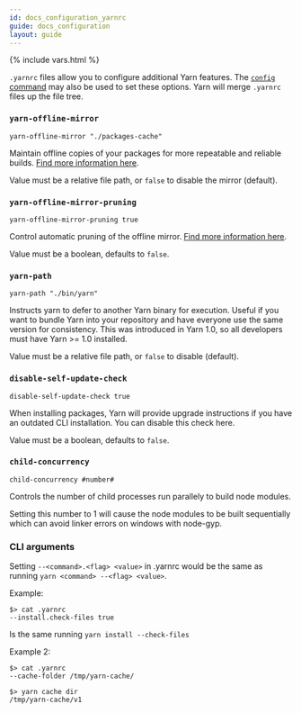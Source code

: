 ```yaml
---
id: docs_configuration_yarnrc
guide: docs_configuration
layout: guide
---
```


{% include vars.html %}

`.yarnrc` files allow you to configure additional Yarn features. The [`config` command]({{url_base}}/docs/cli/config/) may also be used to set these options. Yarn will merge `.yarnrc` files up the file tree.

### `yarn-offline-mirror` <a class="toc" id="toc-yarn-offline-mirror" href="#toc-yarn-offline-mirror"></a>

```shell
yarn-offline-mirror "./packages-cache"
```

Maintain offline copies of your packages for more repeatable and reliable builds. [Find more information here]({{url_base}}/docs/offline-mirror/).

Value must be a relative file path, or `false` to disable the mirror (default).

### `yarn-offline-mirror-pruning` <a class="toc" id="toc-yarn-offline-mirror-pruning" href="#toc-yarn-offline-mirror-pruning"></a>

```shell
yarn-offline-mirror-pruning true
```

Control automatic pruning of the offline mirror. [Find more information here]({{url_base}}/docs/prune-offline-mirror/).

Value must be a boolean, defaults to `false`.

### `yarn-path` <a class="toc" id="toc-yarn-path" href="#toc-yarn-path"></a>

```shell
yarn-path "./bin/yarn"
```

Instructs yarn to defer to another Yarn binary for execution. Useful if you want to bundle Yarn into your repository
and have everyone use the same version for consistency. This was introduced in Yarn 1.0, so all developers must have Yarn >= 1.0
installed.

Value must be a relative file path, or `false` to disable (default).

### `disable-self-update-check` <a class="toc" id="toc-disable-self-update-check" href="#toc-disable-self-update-check"></a>

```shell
disable-self-update-check true
```

When installing packages, Yarn will provide upgrade instructions if you have an outdated CLI installation. You can disable this check here.

Value must be a boolean, defaults to `false`.

### `child-concurrency` <a class="toc" id="toc-child-concurrency" href="#toc-child-concurrency"></a>

```shell
child-concurrency #number#
```

Controls the number of child processes run parallely to build node modules.

Setting this number to 1 will cause the node modules to be built sequentially which can avoid linker errors on windows with node-gyp.

### CLI arguments <a class="toc" id="toc-cli-arguments" href="#toc-cli-arguments"></a>

Setting `--<command>.<flag> <value>` in .yarnrc would be the same as running `yarn <command> --<flag> <value>`.

Example:

```
$> cat .yarnrc
--install.check-files true
```

Is the same running `yarn install --check-files`

Example 2:

```
$> cat .yarnrc
--cache-folder /tmp/yarn-cache/

$> yarn cache dir
/tmp/yarn-cache/v1
```

